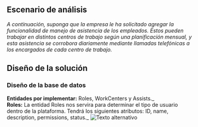## Escenario de análisis

_A continuación, suponga que la empresa le ha solicitado agregar la funcionalidad de manejo de
asistencia de los empleados. Estos pueden trabajar en distintos centros de trabajo según una
planificación mensual, y esta asistencia se corrobora diariamente mediante llamadas telefónicas a
los encargados de cada centro de trabajo._

## Diseño de la solución

### Diseño de la base de datos

**Entidades por implementar:** Roles, WorkCenters y Assists._  
**Roles:** La entidad Roles nos servira para determinar el tipo de usuario dentro de la plataforma. Tendrá los siguientes atributos: ID, name, description, permissions, status._
![Texto alternativo](@/src/assets/md/tabla_roles.png)
